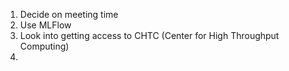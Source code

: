 1. Decide on meeting time
2. Use MLFlow
3. Look into getting access to CHTC (Center for High Throughput Computing)
4. 
